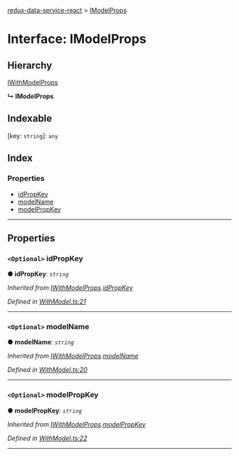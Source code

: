 [redux-data-service-react](../README.md) > [IModelProps](../interfaces/imodelprops.md)

# Interface: IModelProps

## Hierarchy

 [IWithModelProps](iwithmodelprops.md)

**↳ IModelProps**

## Indexable

\[key: `string`\]:&nbsp;`any`
## Index

### Properties

* [idPropKey](imodelprops.md#idpropkey)
* [modelName](imodelprops.md#modelname)
* [modelPropKey](imodelprops.md#modelpropkey)

---

## Properties

<a id="idpropkey"></a>

### `<Optional>` idPropKey

**● idPropKey**: *`string`*

*Inherited from [IWithModelProps](iwithmodelprops.md).[idPropKey](iwithmodelprops.md#idpropkey)*

*Defined in [WithModel.ts:21](https://github.com/Rediker-Software/redux-data-service-react/blob/e0c5bcc/src/WithModel.ts#L21)*

___
<a id="modelname"></a>

### `<Optional>` modelName

**● modelName**: *`string`*

*Inherited from [IWithModelProps](iwithmodelprops.md).[modelName](iwithmodelprops.md#modelname)*

*Defined in [WithModel.ts:20](https://github.com/Rediker-Software/redux-data-service-react/blob/e0c5bcc/src/WithModel.ts#L20)*

___
<a id="modelpropkey"></a>

### `<Optional>` modelPropKey

**● modelPropKey**: *`string`*

*Inherited from [IWithModelProps](iwithmodelprops.md).[modelPropKey](iwithmodelprops.md#modelpropkey)*

*Defined in [WithModel.ts:22](https://github.com/Rediker-Software/redux-data-service-react/blob/e0c5bcc/src/WithModel.ts#L22)*

___

